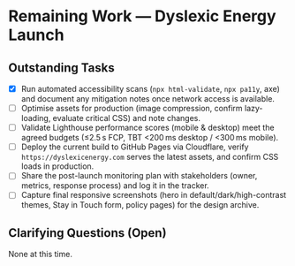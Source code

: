 # Remaining Work — Dyslexic Energy Launch

## Outstanding Tasks
- [x] Run automated accessibility scans (`npx html-validate`, `npx pa11y`, axe) and document any mitigation notes once network access is available.
- [ ] Optimise assets for production (image compression, confirm lazy-loading, evaluate critical CSS) and note changes.
- [ ] Validate Lighthouse performance scores (mobile & desktop) meet the agreed budgets (≤2.5 s FCP, TBT <200 ms desktop / <300 ms mobile).
- [ ] Deploy the current build to GitHub Pages via Cloudflare, verify `https://dyslexicenergy.com` serves the latest assets, and confirm CSS loads in production.
- [ ] Share the post-launch monitoring plan with stakeholders (owner, metrics, response process) and log it in the tracker.
- [ ] Capture final responsive screenshots (hero in default/dark/high-contrast themes, Stay in Touch form, policy pages) for the design archive.

## Clarifying Questions (Open)
None at this time.
